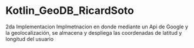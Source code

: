# Kotlin_GeoDB_RicardSoto
2da Implementacion
Implmetnacion en donde mediante un Api de Google y la geolocalización, se almacena y despliega las coordenadas de 
latitud y longitud del usuario
